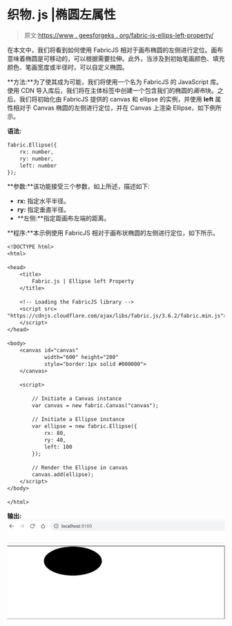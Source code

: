 # 织物. js |椭圆左属性

> 原文:[https://www . geesforgeks . org/fabric-js-ellips-left-property/](https://www.geeksforgeeks.org/fabric-js-ellipse-left-property/)

在本文中，我们将看到如何使用 FabricJS 相对于画布椭圆的左侧进行定位。画布意味着椭圆是可移动的，可以根据需要拉伸。此外，当涉及到初始笔画颜色、填充颜色、笔画宽度或半径时，可以自定义椭圆。

**方法:**为了使其成为可能，我们将使用一个名为 FabricJS 的 JavaScript 库。使用 CDN 导入库后，我们将在主体标签中创建一个包含我们的椭圆的*画布*块。之后，我们将初始化由 FabricJS 提供的 canvas 和 ellipse 的实例，并使用 **left** 属性相对于 Canvas 椭圆的左侧进行定位，并在 Canvas 上渲染 Ellipse，如下例所示。

**语法:**

```
fabric.Ellipse({
    rx: number,
    ry: number,
    left: number
}); 
```

**参数:**该功能接受三个参数，如上所述，描述如下:

*   **rx:** 指定水平半径。
*   **ry:** 指定垂直半径。
*   **左侧:**指定距画布左端的距离。

**程序:**本示例使用 FabricJS 相对于画布状椭圆的左侧进行定位，如下所示。

```
<!DOCTYPE html>
<html>

<head>
    <title>
        Fabric.js | Ellipse left Property
    </title>

    <!-- Loading the FabricJS library -->
    <script src=
"https://cdnjs.cloudflare.com/ajax/libs/fabric.js/3.6.2/fabric.min.js">
    </script>
</head>

<body>
    <canvas id="canvas" 
            width="600" height="200" 
            style="border:1px solid #000000">
    </canvas>

    <script>

        // Initiate a Canvas instance
        var canvas = new fabric.Canvas("canvas");

        // Initiate a Ellipse instance
        var ellipse = new fabric.Ellipse({
            rx: 80,
            ry: 40,
            left: 100
        });

        // Render the Ellipse in canvas
        canvas.add(ellipse);
    </script>
</body>

</html>
```

**输出:**
![](img/0e4617ec2452b676ec94f3d5c103c7ce.png)